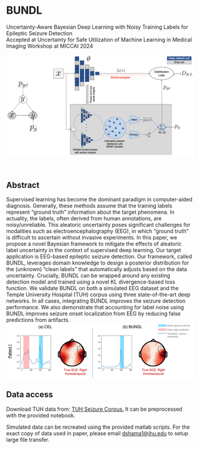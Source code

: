 # BUNDL
Uncertainty-Aware Bayesian Deep Learning with Noisy Training Labels for Epileptic Seizure Detection <br>
Accepted at Uncertainty for Safe Utilization of Machine Learning in Medical Imaging Workshop at MICCAI 2024 
<br><br>
<img src="mainmodel2.png"
     alt="soz and det"
     style="float: center; margin-right: 10px;" />

<br>
<h2> Abstract </h2>

Supervised learning has become the dominant paradigm in computer-aided diagnosis. Generally, these methods assume that the training labels represent “ground truth” information about the target phenomena. In actuality, the labels, often derived from human annotations, are noisy/unreliable. This aleatoric uncertainty poses significant challenges for modalities such as electroencephalography (EEG), in which “ground truth” is difficult to ascertain without invasive experiments. In this paper, we propose a novel Bayesian framework to mitigate the effects of aleatoric label uncertainty in the context of supervised deep learning. Our target application is EEG-based epileptic seizure detection. Our framework, called BUNDL, leverages domain knowledge to design a posterior distribution for the (unknown) “clean labels” that automatically adjusts based on the data uncertainty. Crucially, BUNDL can be wrapped around any existing detection model and trained using a novel KL divergence-based loss function. We validate BUNDL on both a simulated EEG dataset and the Temple University Hospital (TUH) corpus using three state-of-the-art deep networks. In all cases, integrating BUNDL improves the seizure detection performance. We also demonstrate that accounting for label noise using BUNDL improves seizure onset localization from EEG by reducing false predictions from artifacts. 
<br>
<img src="sozvis_single.png"
     alt="soz and det"
     style="float: center; margin-right: 10px;" />


<h2> Data access </h2>
<p>Download TUH data from: <a href="https://isip.piconepress.com/projects/tuh_eeg/">TUH Seizure Corpus.</a> It can be preprocessed with the provided notebook. </p>
<p>Simulated data can be recreated using the provided matlab scripts. For the exact copy of data used in paper, please email <a href="mailto:dshama1@jhu.edu">dshama1@jhu.edu</a> to setup large file transfer.</p>
<br>

